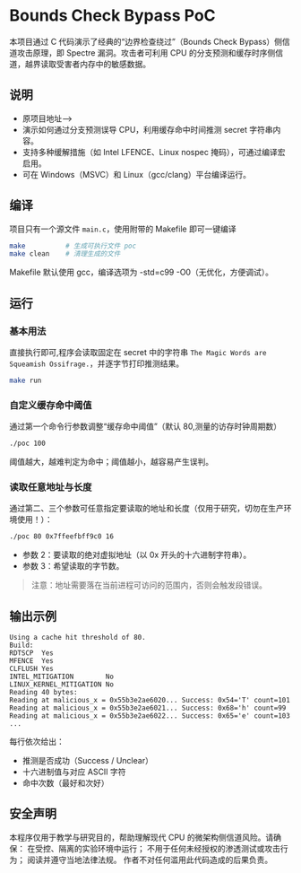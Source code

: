 # Bounds Check Bypass PoC
本项目通过 C 代码演示了经典的“边界检查绕过”（Bounds Check Bypass）侧信道攻击原理，即 Spectre 漏洞。攻击者可利用 CPU 的分支预测和缓存时序侧信道，越界读取受害者内存中的敏感数据。

## 说明
- 原项目地址-->
- 演示如何通过分支预测误导 CPU，利用缓存命中时间推测 secret 字符串内容。
- 支持多种缓解措施（如 Intel LFENCE、Linux nospec 掩码），可通过编译宏启用。
- 可在 Windows（MSVC）和 Linux（gcc/clang）平台编译运行。

## 编译
项目只有一个源文件 `main.c`，使用附带的 Makefile 即可一键编译
```bash
make          # 生成可执行文件 poc
make clean    # 清理生成的文件
```
Makefile 默认使用 gcc，编译选项为 -std=c99 -O0（无优化，方便调试）。

## 运行
### 基本用法
直接执行即可,程序会读取固定在 secret 中的字符串 `The Magic Words are Squeamish Ossifrage.`，并逐字节打印推测结果。
```bash
make run
```
### 自定义缓存命中阈值
通过第一个命令行参数调整“缓存命中阈值”（默认 80,测量的访存时钟周期数）
```bash
./poc 100
```
阈值越大，越难判定为命中；阈值越小，越容易产生误判。

### 读取任意地址与长度
通过第二、三个参数可任意指定要读取的地址和长度（仅用于研究，切勿在生产环境使用！）：
```bash
./poc 80 0x7ffeefbff9c0 16
```
- 参数 2：要读取的绝对虚拟地址（以 0x 开头的十六进制字符串）。
- 参数 3：希望读取的字节数。

> 注意：地址需要落在当前进程可访问的范围内，否则会触发段错误。

## 输出示例
```TEXT
Using a cache hit threshold of 80.
Build:
RDTSCP  Yes
MFENCE  Yes
CLFLUSH Yes
INTEL_MITIGATION        No
LINUX_KERNEL_MITIGATION No
Reading 40 bytes:
Reading at malicious_x = 0x55b3e2ae6020... Success: 0x54='T' count=101
Reading at malicious_x = 0x55b3e2ae6021... Success: 0x68='h' count=99
Reading at malicious_x = 0x55b3e2ae6022... Success: 0x65='e' count=103
...
```

每行依次给出：
- 推测是否成功（Success / Unclear）
- 十六进制值与对应 ASCII 字符
- 命中次数（最好和次好）

## 安全声明
本程序仅用于教学与研究目的，帮助理解现代 CPU 的微架构侧信道风险。请确保：
在受控、隔离的实验环境中运行；
不用于任何未经授权的渗透测试或攻击行为；
阅读并遵守当地法律法规。
作者不对任何滥用此代码造成的后果负责。